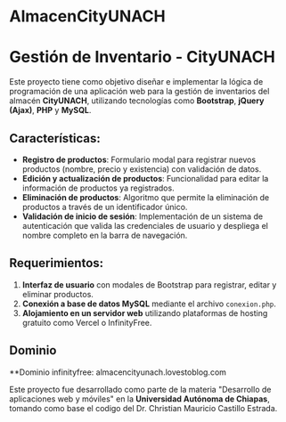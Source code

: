 # AlmacenCityUNACH
# Gestión de Inventario - CityUNACH

Este proyecto tiene como objetivo diseñar e implementar la lógica de programación de una aplicación web para la gestión de inventarios del almacén **CityUNACH**, utilizando tecnologías como **Bootstrap**, **jQuery (Ajax)**, **PHP** y **MySQL**.

## Características:
- **Registro de productos**: Formulario modal para registrar nuevos productos (nombre, precio y existencia) con validación de datos.
- **Edición y actualización de productos**: Funcionalidad para editar la información de productos ya registrados.
- **Eliminación de productos**: Algoritmo que permite la eliminación de productos a través de un identificador único.
- **Validación de inicio de sesión**: Implementación de un sistema de autenticación que valida las credenciales de usuario y despliega el nombre completo en la barra de navegación.

## Requerimientos:
1. **Interfaz de usuario** con modales de Bootstrap para registrar, editar y eliminar productos.
2. **Conexión a base de datos MySQL** mediante el archivo `conexion.php`.
3. **Alojamiento en un servidor web** utilizando plataformas de hosting gratuito como Vercel o InfinityFree.

## Dominio
**Dominio infinityfree: almacencityunach.lovestoblog.com

Este proyecto fue desarrollado como parte de la materia "Desarrollo de aplicaciones web y móviles" en la **Universidad Autónoma de Chiapas**, tomando como base el codigo del Dr. Christian Mauricio Castillo Estrada.
